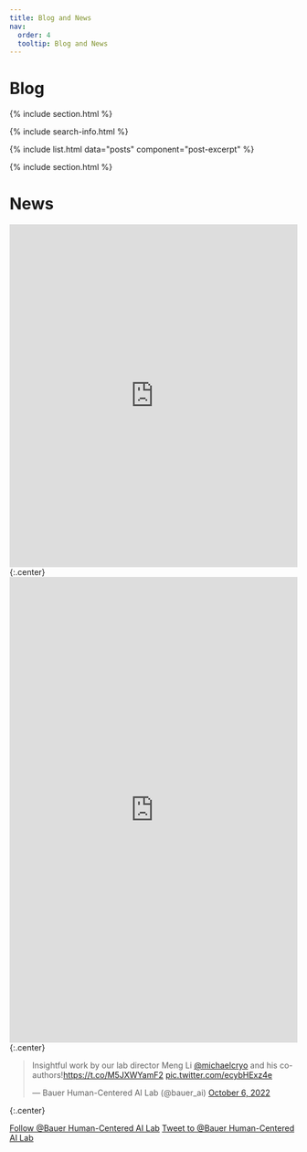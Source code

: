 ```yaml
---
title: Blog and News
nav:
  order: 4
  tooltip: Blog and News
---
```


# <i class="fas fa-feather-alt"></i>Blog

{% include section.html %}

{% include search-info.html %}

{% include list.html data="posts" component="post-excerpt" %}

{% include section.html %}

# News

<!-- LinkedIn embeds from [https://publish.twitter.com/](https://www.linkedin.com/company/human-centered-ai-lab/) -->

<iframe src="https://www.linkedin.com/embed/feed/update/urn:li:ugcPost:6982806544174243841" height="600" width="504" frameborder="0" allowfullscreen="" title="Embedded post"></iframe>
{:.center}

<iframe src="https://www.linkedin.com/embed/feed/update/urn:li:share:6981615598577348608" height="815" width="504" frameborder="0" allowfullscreen="" title="Embedded post"></iframe>
{:.center}

<blockquote class="twitter-tweet"><p lang="en" dir="ltr">Insightful work by our lab director Meng Li <a href="https://twitter.com/michaelcryo?ref_src=twsrc%5Etfw">@michaelcryo</a> and his co-authors!<a href="https://t.co/M5JXWYamF2">https://t.co/M5JXWYamF2</a> <a href="https://t.co/ecybHExz4e">pic.twitter.com/ecybHExz4e</a></p>&mdash; Bauer Human-Centered AI Lab (@bauer_ai) <a href="https://twitter.com/bauer_ai/status/1578158706394816512?ref_src=twsrc%5Etfw">October 6, 2022</a></blockquote> <script async src="https://platform.twitter.com/widgets.js" charset="utf-8"></script>
{:.center}

<a href="https://twitter.com/bauer_ai" class="twitter-follow-button" data-show-count="false">Follow @Bauer Human-Centered AI Lab</a><script async src="https://platform.twitter.com/widgets.js" charset="utf-8"></script>
<a href="https://twitter.com/bauer_ai/with_replies" class="twitter-mention-button" data-show-count="false">Tweet to @Bauer Human-Centered AI Lab</a><script async src="https://platform.twitter.com/widgets.js" charset="utf-8"></script>
<!-- {:.center} -->

<!-- <a href="https://twitter.com/GreeneScientist?ref_src=twsrc%5Etfw" class="twitter-follow-button" data-show-count="false">Follow @GreeneScientist</a><script async src="https://platform.twitter.com/widgets.js" charset="utf-8"></script>
<a href="https://twitter.com/intent/tweet?screen_name=GreeneScientist&ref_src=twsrc%5Etfw" class="twitter-mention-button" data-show-count="false">Tweet to @GreeneScientist</a><script async src="https://platform.twitter.com/widgets.js" charset="utf-8"></script> -->

